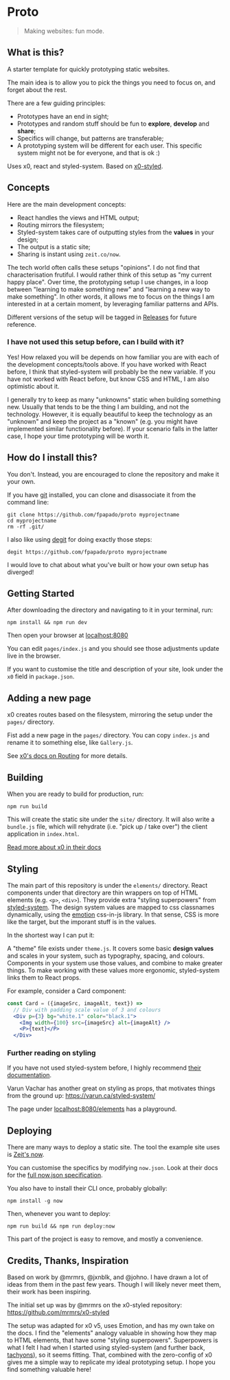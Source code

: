 # Proto

> Making websites: fun mode.

## What is this?
A starter template for quickly prototyping static websites.

The main idea is to allow you to pick the things you need to focus on, and forget about the rest.

There are a few guiding principles:
- Prototypes have an end in sight;
- Prototypes and random stuff should be fun to **explore**, **develop** and **share**;
- Specifics will change, but patterns are transferable;
- A prototyping system will be different for each user. This specific system might not be for everyone, and that is ok :)

Uses x0, react and styled-system.
Based on [x0-styled](https://github.com/mrmrs/x0-styled).

## Concepts
Here are the main development concepts:
- React handles the views and HTML output;
- Routing mirrors the filesystem;
- Styled-system takes care of outputting styles from the **values** in your design;
- The output is a static site;
- Sharing is instant using `zeit.co/now`.

The tech world often calls these setups "opinions".
I do not find that characterisation frutiful.
I would rather think of this setup as "my current happy place".
Over time, the prototyping setup I use changes, in a loop between "learning to make something new" and "learning a new way to make something".
In other words, it allows me to focus on the things I am interested in at a certain moment, by leveraging familiar patterns and APIs.

Different versions of the setup will be tagged in [Releases](https://github.com/fpapado/proto/releases) for future reference.

### I have not used this setup before, can I build with it?
Yes! How relaxed you will be depends on how familiar you are with each of the development concepts/tools above.
If you have worked with React before, I think that styled-system will probably be the new variable.
If you have not worked with React before, but know CSS and HTML, I am also optimistic about it.

I generally try to keep as many "unknowns" static when building something new. Usually that tends to be the thing I am building, and not the technology.
However, it is equally beautiful to keep the technology as an "unknown" and keep the project as a "known" (e.g. you might have implemented similar functionality before).
If your scenario falls in the latter case, I hope your time prototyping will be worth it.

## How do I install this?
You don't.
Instead, you are encouraged to clone the repository and make it your own.

If you have [git](https://git-scm.com/) installed, you can clone and disassociate it from the command line:
```
git clone https://github.com/fpapado/proto myprojectname
cd myprojectname
rm -rf .git/
```

I also like using [degit](https://github.com/Rich-Harris/degit) for doing exactly those steps:
```shell
degit https://github.com/fpapado/proto myprojectname
```

I would love to chat about what you've built or how your own setup has diverged!

## Getting Started
After downloading the directory and navigating to it in your terminal, run:

```
npm install && npm run dev
```

Then open your browser at [localhost:8080](http://localhost:8080)

You can edit `pages/index.js` and you should see those adjustments update live in the browser.

If you want to customise the title and description of your site, look under the `x0` field in `package.json`.

## Adding a new page
x0 creates routes based on the filesystem, mirroring the setup under the `pages/` directory.

Fist add a new page in the `pages/` directory.
You can copy `index.js` and rename it to something else, like `Gallery.js`.

See [x0's docs on Routing](https://github.com/c8r/x0#routing) for more details.

## Building
When you are ready to build for production, run:

```shell
npm run build
```

This will create the static site under the `site/` directory.
It will also write a `bundle.js` file, which will rehydrate (i.e. "pick up / take over") the client application in `index.html`.

[Read more about x0 in their docs](https://compositor.io/x0/docs)

## Styling
The main part of this repository is under the `elements/` directory.
React components under that directory are thin wrappers on top of HTML elements (e.g. `<p>`, `<div>`).
They provide extra "styling superpowers" from [styled-system](https://jxnblk.com/styled-system/).
The design system values are mapped to css classnames dynamically, using the [emotion](https://github.com/emotion-js/emotion) css-in-js library.
In that sense, CSS is more like the target, but the imporant stuff is in the values.

In the shortest way I can put it:

A "theme" file exists under `theme.js`. It covers some basic **design values** and scales in your system, such as typography, spacing, and colours.
Components in your system use those values, and combine to make greater things.
To make working with these values more ergonomic, styled-system links them to React props.

For example, consider a Card component:

```jsx
const Card = ({imageSrc, imageAlt, text}) =>
  // Div with padding scale value of 3 and colours
  <Div p={3} bg="white.1" color="black.1">
    <Img width={100} src={imageSrc} alt={imageAlt} />
    <P>{text}</P>
  </Div>
```

### Further reading on styling
If you have not used styled-system before, I highly recommend [their documentation](https://jxnblk.com/styled-system/getting-started).

Varun Vachar has another great on styling as props, that motivates things from the ground up:
https://varun.ca/styled-system/

The page under [localhost:8080/elements](localhost:8080/elements) has a playground.

## Deploying
There are many ways to deploy a static site.
The tool the example site uses is [Zeit's now](https://zeit.co/now).

You can customise the specifics by modifying `now.json`.
Look at their docs for the [full now.json specification](https://zeit.co/docs/features/configuration#now.json).

You also have to install their CLI once, probably globally:

```shell
npm install -g now
```

Then, whenever you want to deploy:

```shell
npm run build && npm run deploy:now
```

This part of the project is easy to remove, and mostly a convenience.

## Credits, Thanks, Inspiration
Based on work by @mrmrs, @jxnblk, and @johno.
I have drawn a lot of ideas from them in the past few years.
Though I will likely never meet them, their work has been inspiring.

The initial set up was by @mrmrs on the x0-styled repository:
https://github.com/mrmrs/x0-styled

The setup was adapted for x0 v5, uses Emotion, and has my own take on the docs.
I find the "elements" analogy valuable in showing how they map to HTML elements, that have some "styling superpowers".
Superpowers is what I felt I had when I started using styled-system (and further back, [tachyons](https://tachyons.io/)), so it seems fitting.
That, combined with the zero-config of x0 gives me a simple way to replicate my ideal prototyping setup.
I hope you find something valuable here!
